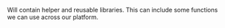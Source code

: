 Will contain helper and reusable libraries. This can include some functions we can use across our platform.
